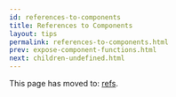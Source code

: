 ```yaml
---
id: references-to-components
title: References to Components
layout: tips
permalink: references-to-components.html
prev: expose-component-functions.html
next: children-undefined.html
---
```


This page has moved to: [refs](/docs/more-about-refs.html).

